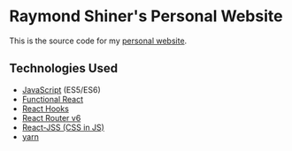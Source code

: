 # Raymond Shiner's Personal Website

This is the source code for my [personal website](https://www.raymondshiner.com).

## Technologies Used

- [JavaScript](https://developer.mozilla.org/en-US/docs/Web/JavaScript) (ES5/ES6)
- [Functional React](https://reactjs.org/docs/components-and-props.html)
- [React Hooks](https://reactjs.org/docs/hooks-intro.html)
- [React Router v6](https://reacttraining.com/blog/react-router-v6-pre/)
- [React-JSS (CSS in JS)](https://cssinjs.org/?v=v10.7.1)
- [yarn](https://yarnpkg.com/)

